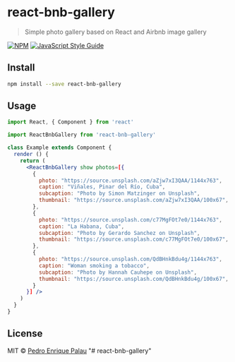 # react-bnb-gallery

> Simple photo gallery based on React and Airbnb image gallery

[![NPM](https://img.shields.io/npm/v/react-bnb-gallery.svg)](https://www.npmjs.com/package/react-bnb-gallery) [![JavaScript Style Guide](https://img.shields.io/badge/code_style-standard-brightgreen.svg)](https://standardjs.com)

## Install

```bash
npm install --save react-bnb-gallery
```

## Usage

```jsx
import React, { Component } from 'react'

import ReactBnbGallery from 'react-bnb-gallery'

class Example extends Component {
  render () {
    return (
      <ReactBnbGallery show photos=[{
        {
          photo: "https://source.unsplash.com/aZjw7xI3QAA/1144x763",
          caption: "Viñales, Pinar del Río, Cuba",
          subcaption: "Photo by Simon Matzinger on Unsplash",
          thumbnail: "https://source.unsplash.com/aZjw7xI3QAA/100x67",
        },
        {
          photo: "https://source.unsplash.com/c77MgFOt7e0/1144x763",
          caption: "La Habana, Cuba",
          subcaption: "Photo by Gerardo Sanchez on Unsplash",
          thumbnail: "https://source.unsplash.com/c77MgFOt7e0/100x67",
        },
        {
          photo: "https://source.unsplash.com/QdBHnkBdu4g/1144x763",
          caption: "Woman smoking a tobacco",
          subcaption: "Photo by Hannah Cauhepe on Unsplash",
          thumbnail: "https://source.unsplash.com/QdBHnkBdu4g/100x67",
        }
      }] />
    )
  }
}
```

## License

MIT © [Pedro Enrique Palau](https://github.com/peterpalau)
"# react-bnb-gallery" 
